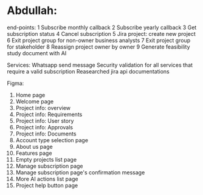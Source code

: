 # Abdullah:
end-points:
1 Subscribe monthly callback
2 Subscribe yearly callback
3 Get subscription status
4 Cancel subscription 
5 Jira project: create new project
6 Exit project group for non-owner business analysts 
7 Exit project group for stakeholder
8 Reassign project owner by owner
9 Generate feasibility study document with AI

Services:
Whatsapp send message
Security validation for all services that require a valid subscription
Reasearched jira api documentations

Figma:
1. Home page 
2. Welcome page 
3. Project info: overview 
4. Project info: Requirements 
5. Project info: User story 
6. Project info: Approvals 
7. Project info: Documents 
8. Account type selection page 
9. About us page 
10. Features page 
11. Empty projects list page
12. Manage subscription page
12. Manage subscription page's confirmation message
13. More AI actions list page
14. Project help button page
